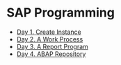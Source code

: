 # SAP Programming

- [Day 1. Create Instance](https://invited-kicker-d62.notion.site/SAP-NOTE-1-3-2-b69f0dc0d2a343c3a48290b8734ce254)
- [Day 2. A Work Process](https://clumsy-peridot-660.notion.site/SAP-NOTE-2-3-3-327c31031ac04a439abc3b959a0fbcd8)
- [Day 3. A Report Program](https://clumsy-peridot-660.notion.site/SAP-NOTE-3-3-7-a0682f475110445d8117cdfb8026d052)
- [Day 4. ABAP Repository](https://clumsy-peridot-660.notion.site/SAP-NOTE-4-3-8-d0d1f90531d4433ca5822d68412fd6e4)
